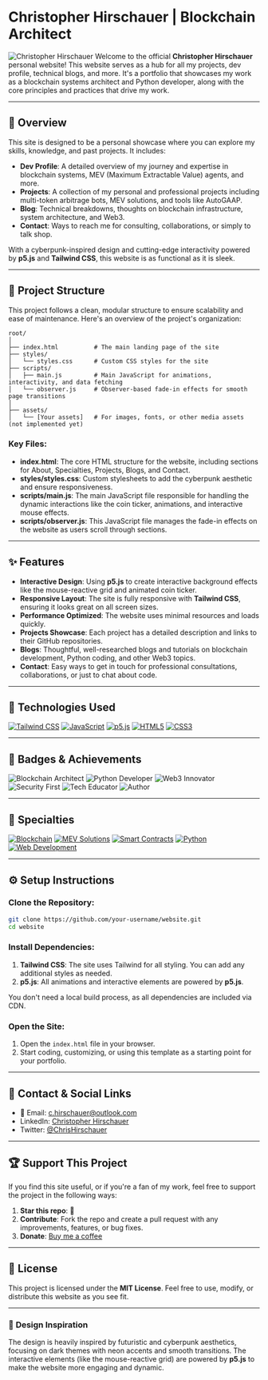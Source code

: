 # Christopher Hirschauer | Blockchain Architect

![Christopher Hirschauer](https://img.shields.io/badge/Christopher-Hirschauer-blue?style=flat-square\&logo=linkedin)
Welcome to the official **Christopher Hirschauer** personal website! This website serves as a hub for all my projects, dev profile, technical blogs, and more. It's a portfolio that showcases my work as a blockchain systems architect and Python developer, along with the core principles and practices that drive my work.

---

## 🚀 **Overview**

This site is designed to be a personal showcase where you can explore my skills, knowledge, and past projects. It includes:

* **Dev Profile**: A detailed overview of my journey and expertise in blockchain systems, MEV (Maximum Extractable Value) agents, and more.
* **Projects**: A collection of my personal and professional projects including multi-token arbitrage bots, MEV solutions, and tools like AutoGAAP.
* **Blog**: Technical breakdowns, thoughts on blockchain infrastructure, system architecture, and Web3.
* **Contact**: Ways to reach me for consulting, collaborations, or simply to talk shop.

With a cyberpunk-inspired design and cutting-edge interactivity powered by **p5.js** and **Tailwind CSS**, this website is as functional as it is sleek.

---

## 📂 **Project Structure**

This project follows a clean, modular structure to ensure scalability and ease of maintenance. Here's an overview of the project's organization:

```plaintext
root/
│
├── index.html          # The main landing page of the site
├── styles/
│   └── styles.css      # Custom CSS styles for the site
├── scripts/
│   ├── main.js         # Main JavaScript for animations, interactivity, and data fetching
│   └── observer.js     # Observer-based fade-in effects for smooth page transitions
│
├── assets/
│   └── [Your assets]   # For images, fonts, or other media assets (not implemented yet)
```

### **Key Files:**

* **index.html**: The core HTML structure for the website, including sections for About, Specialties, Projects, Blogs, and Contact.
* **styles/styles.css**: Custom stylesheets to add the cyberpunk aesthetic and ensure responsiveness.
* **scripts/main.js**: The main JavaScript file responsible for handling the dynamic interactions like the coin ticker, animations, and interactive mouse effects.
* **scripts/observer.js**: This JavaScript file manages the fade-in effects on the website as users scroll through sections.

---

## ✨ **Features**

* **Interactive Design**: Using **p5.js** to create interactive background effects like the mouse-reactive grid and animated coin ticker.
* **Responsive Layout**: The site is fully responsive with **Tailwind CSS**, ensuring it looks great on all screen sizes.
* **Performance Optimized**: The website uses minimal resources and loads quickly.
* **Projects Showcase**: Each project has a detailed description and links to their GitHub repositories.
* **Blogs**: Thoughtful, well-researched blogs and tutorials on blockchain development, Python coding, and other Web3 topics.
* **Contact**: Easy ways to get in touch for professional consultations, collaborations, or just to chat about code.

---

## 🔧 **Technologies Used**

[![Tailwind CSS](https://img.shields.io/badge/Tailwind%20CSS-06B6D4?style=flat-square\&logo=tailwind-css\&logoColor=white)](https://tailwindcss.com)
[![JavaScript](https://img.shields.io/badge/JavaScript-F7DF1E?style=flat-square\&logo=javascript\&logoColor=black)](https://developer.mozilla.org/en-US/docs/Web/JavaScript)
[![p5.js](https://img.shields.io/badge/p5.js-FF3366?style=flat-square\&logo=p5.js\&logoColor=white)](https://p5js.org/)
[![HTML5](https://img.shields.io/badge/HTML5-E34F26?style=flat-square\&logo=html5\&logoColor=white)](https://developer.mozilla.org/en-US/docs/Web/HTML)
[![CSS3](https://img.shields.io/badge/CSS3-1572B6?style=flat-square\&logo=css3\&logoColor=white)](https://developer.mozilla.org/en-US/docs/Web/CSS)

---

## 📜 **Badges & Achievements**

![Blockchain Architect](https://img.shields.io/badge/Blockchain%20Architect-%E2%9C%94-blue?style=flat-square\&logo=ethereum)
![Python Developer](https://img.shields.io/badge/Python%20Developer-3A0A45?style=flat-square\&logo=python)
![Web3 Innovator](https://img.shields.io/badge/Web3%20Innovator-F0DB4F?style=flat-square\&logo=ethereum)
![Security First](https://img.shields.io/badge/Security%20First-F5A623?style=flat-square\&logo=lock)
![Tech Educator](https://img.shields.io/badge/Tech%20Educator-007ACC?style=flat-square\&logo=github)
![Author](https://img.shields.io/badge/Author-Books%20Written-blue?style=flat-square\&logo=bookstack)

---

## 🧩 **Specialties**

[![Blockchain](https://img.shields.io/badge/Blockchain-Expert-1A1A1A?style=flat-square\&logo=ethereum)](https://ethereum.org/en/)
[![MEV Solutions](https://img.shields.io/badge/MEV%20Solutions-Expert-1A1A1A?style=flat-square\&logo=ethereum)](https://ethereum.org/en/eth2/)
[![Smart Contracts](https://img.shields.io/badge/Smart%20Contracts-Expert-1A1A1A?style=flat-square\&logo=solidity)](https://soliditylang.org/)
[![Python](https://img.shields.io/badge/Python-3A0A45?style=flat-square\&logo=python)](https://www.python.org/)
[![Web Development](https://img.shields.io/badge/Web%20Development-%F0%9F%92%BB-blue?style=flat-square\&logo=html5)](https://developer.mozilla.org/en-US/docs/Web/HTML)

---

## ⚙️ **Setup Instructions**

### Clone the Repository:

```bash
git clone https://github.com/your-username/website.git
cd website
```

### Install Dependencies:

1. **Tailwind CSS**: The site uses Tailwind for all styling. You can add any additional styles as needed.
2. **p5.js**: All animations and interactive elements are powered by **p5.js**.

You don't need a local build process, as all dependencies are included via CDN.

### Open the Site:

1. Open the `index.html` file in your browser.
2. Start coding, customizing, or using this template as a starting point for your portfolio.

---

## 📣 **Contact & Social Links**

* 📧 Email: [c.hirschauer@outlook.com](mailto:c.hirschauer@outlook.com)
* LinkedIn: [Christopher Hirschauer](https://www.linkedin.com/in/christopher-hirschauer)
* Twitter: [@ChrisHirschauer](https://twitter.com/ChrisHirschauer)

---

## 🏆 **Support This Project**

If you find this site useful, or if you're a fan of my work, feel free to support the project in the following ways:

1. **Star this repo**: 🌟
2. **Contribute**: Fork the repo and create a pull request with any improvements, features, or bug fixes.
3. **Donate**: [Buy me a coffee](https://www.buymeacoffee.com/chirschauer)

---

## 📝 **License**

This project is licensed under the **MIT License**. Feel free to use, modify, or distribute this website as you see fit.

---

### 🎨 **Design Inspiration**

The design is heavily inspired by futuristic and cyberpunk aesthetics, focusing on dark themes with neon accents and smooth transitions. The interactive elements (like the mouse-reactive grid) are powered by **p5.js** to make the website more engaging and dynamic.
